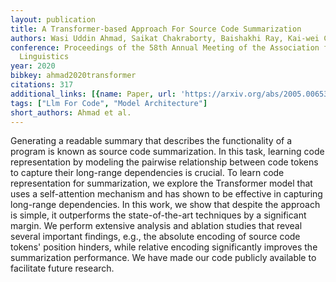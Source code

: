 ```yaml
---
layout: publication
title: A Transformer-based Approach For Source Code Summarization
authors: Wasi Uddin Ahmad, Saikat Chakraborty, Baishakhi Ray, Kai-wei Chang
conference: Proceedings of the 58th Annual Meeting of the Association for Computational
  Linguistics
year: 2020
bibkey: ahmad2020transformer
citations: 317
additional_links: [{name: Paper, url: 'https://arxiv.org/abs/2005.00653'}]
tags: ["Llm For Code", "Model Architecture"]
short_authors: Ahmad et al.
---
```

Generating a readable summary that describes the functionality of a program
is known as source code summarization. In this task, learning code
representation by modeling the pairwise relationship between code tokens to
capture their long-range dependencies is crucial. To learn code representation
for summarization, we explore the Transformer model that uses a self-attention
mechanism and has shown to be effective in capturing long-range dependencies.
In this work, we show that despite the approach is simple, it outperforms the
state-of-the-art techniques by a significant margin. We perform extensive
analysis and ablation studies that reveal several important findings, e.g., the
absolute encoding of source code tokens' position hinders, while relative
encoding significantly improves the summarization performance. We have made our
code publicly available to facilitate future research.